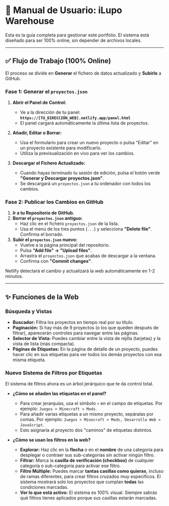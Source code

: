 # 📖 Manual de Usuario: iLupo Warehouse

Esta es la guía completa para gestionar este portfolio. El sistema está diseñado para ser 100% online, sin depender de archivos locales.

---

## ✅ Flujo de Trabajo (100% Online)

El proceso se divide en **Generar** el fichero de datos actualizado y **Subirlo** a GitHub.

### Fase 1: Generar el `proyectos.json`

1.  **Abrir el Panel de Control:**
    * Ve a la dirección de tu panel: **`https://[TU_DIRECCIÓN_WEB].netlify.app/panel.html`**
    * El panel cargará automáticamente la última lista de proyectos.

2.  **Añadir, Editar o Borrar:**
    * Usa el formulario para crear un nuevo proyecto o pulsa "Editar" en un proyecto existente para modificarlo.
    * Utiliza la previsualización en vivo para ver los cambios.

3.  **Descargar el Fichero Actualizado:**
    * Cuando hayas terminado tu sesión de edición, pulsa el botón verde **"Generar y Descargar proyectos.json"**.
    * Se descargará un `proyectos.json` a tu ordenador con todos los cambios.

### Fase 2: Publicar los Cambios en GitHub

1.  **Ir a tu Repositorio de GitHub.**
2.  **Borrar el `proyectos.json` antiguo:**
    * Haz clic en el fichero `proyectos.json` de la lista.
    * Usa el menú de los tres puntos (`...`) y selecciona **"Delete file"**. Confirma el borrado.
3.  **Subir el `proyectos.json` nuevo:**
    * Vuelve a la página principal del repositorio.
    * Pulsa **"Add file" -> "Upload files"**.
    * Arrastra el `proyectos.json` que acabas de descargar a la ventana.
    * Confirma con **"Commit changes"**.

Netlify detectará el cambio y actualizará la web automáticamente en 1-2 minutos.

---

## ✨ Funciones de la Web

### Búsqueda y Vistas
* **Buscador:** Filtra los proyectos en tiempo real por su título.
* **Paginación:** Si hay más de 9 proyectos (o los que queden después de filtrar), aparecerán controles para navegar entre las páginas.
* **Selector de Vista:** Puedes cambiar entre la vista de rejilla (tarjetas) y la vista de lista (más compacta).
* **Páginas de Etiquetas:** En la página de detalle de un proyecto, puedes hacer clic en sus etiquetas para ver todos los demás proyectos con esa misma etiqueta.

### Nuevo Sistema de Filtros por Etiquetas

El sistema de filtros ahora es un árbol jerárquico que te da control total.

* **¿Cómo se añaden las etiquetas en el panel?**
    * Para crear jerarquías, usa el símbolo `>` en el campo de etiquetas. Por ejemplo: `Juegos > Minecraft > Mods`.
    * Para añadir varias etiquetas a un mismo proyecto, sepáralas por comas. Por ejemplo: `Juegos > Minecraft > Mods, Desarrollo Web > JavaScript`.
    * Esto asignaría al proyecto dos "caminos" de etiquetas distintos.

* **¿Cómo se usan los filtros en la web?**
    * **Explorar:** Haz clic en la **flecha** o en el **nombre** de una categoría para desplegar o contraer sus sub-categorías sin activar ningún filtro.
    * **Filtrar:** Marca la **casilla de verificación (checkbox)** de cualquier categoría o sub-categoría para activar ese filtro.
    * **Filtro Múltiple:** Puedes marcar **tantas casillas como quieras**, incluso de ramas diferentes, para crear filtros cruzados muy específicos. El sistema mostrará solo los proyectos que cumplan **todas** las condiciones marcadas.
    * **Ver lo que está activo:** El sistema es 100% visual. Siempre sabrás qué filtros tienes aplicados porque sus casillas estarán marcadas.
